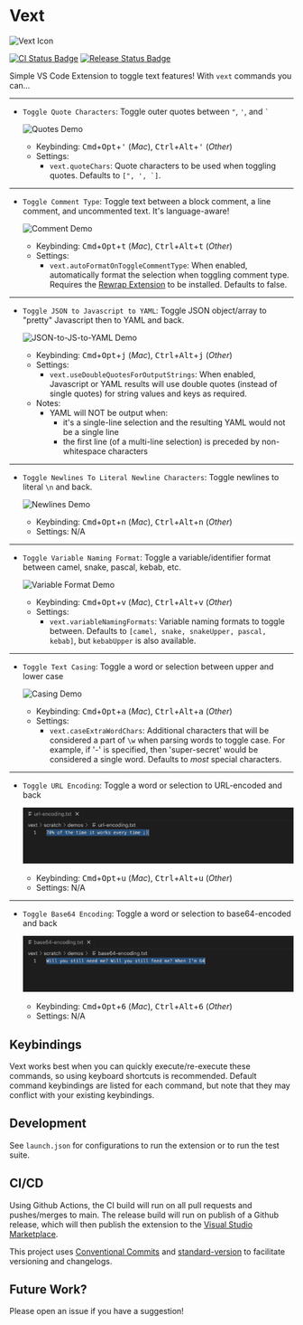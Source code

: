 # Vext

![Vext Icon](resources/vext-icon.png)

[![CI Status Badge](https://github.com/adamhamlin/vext/actions/workflows/ci.yaml/badge.svg)](https://github.com/adamhamlin/vext/actions/workflows/ci.yaml)
[![Release Status Badge](https://github.com/adamhamlin/vext/actions/workflows/release.yaml/badge.svg)](https://github.com/adamhamlin/vext/actions/workflows/release.yaml)

Simple VS Code Extension to toggle text features! With `vext` commands you can...

***
- `Toggle Quote Characters`: Toggle outer quotes between `"`, `'`, and ``` ` ```

  ![Quotes Demo](resources/demos/quotes.gif)
  - Keybinding: <kbd>Cmd</kbd>+<kbd>Opt</kbd>+<kbd>'</kbd> (_Mac_), <kbd>Ctrl</kbd>+<kbd>Alt</kbd>+<kbd>'</kbd> (_Other_)
  - Settings:
    - `vext.quoteChars`: Quote characters to be used when toggling quotes. Defaults to ```[", ', `]```.
***

- `Toggle Comment Type`: Toggle text between a block comment, a line comment, and uncommented text. It's language-aware!

  ![Comment Demo](resources/demos/comment.gif)
  - Keybinding: <kbd>Cmd</kbd>+<kbd>Opt</kbd>+<kbd>t</kbd> (_Mac_), <kbd>Ctrl</kbd>+<kbd>Alt</kbd>+<kbd>t</kbd> (_Other_)
  - Settings:
    - `vext.autoFormatOnToggleCommentType`: When enabled, automatically format the selection when toggling comment type. Requires the [Rewrap Extension](https://marketplace.visualstudio.com/items?itemName=stkb.rewrap) to be installed. Defaults to false.
***

- `Toggle JSON to Javascript to YAML`: Toggle JSON object/array to "pretty" Javascript then to YAML and back.

  ![JSON-to-JS-to-YAML Demo](resources/demos/json-to-js-to-yaml.gif)
  - Keybinding: <kbd>Cmd</kbd>+<kbd>Opt</kbd>+<kbd>j</kbd> (_Mac_), <kbd>Ctrl</kbd>+<kbd>Alt</kbd>+<kbd>j</kbd> (_Other_)
  - Settings:
    - `vext.useDoubleQuotesForOutputStrings`: When enabled, Javascript or YAML results will use double quotes (instead of single quotes) for string values and keys as required.
  - Notes:
    - YAML will NOT be output when:
      - it's a single-line selection and the resulting YAML would not be a single line
      - the first line (of a multi-line selection) is preceded by non-whitespace characters
***

- `Toggle Newlines To Literal Newline Characters`: Toggle newlines to literal `\n` and back.

  ![Newlines Demo](resources/demos/newlines.gif)
  - Keybinding: <kbd>Cmd</kbd>+<kbd>Opt</kbd>+<kbd>n</kbd> (_Mac_), <kbd>Ctrl</kbd>+<kbd>Alt</kbd>+<kbd>n</kbd> (_Other_)
  - Settings: N/A
***

- `Toggle Variable Naming Format`: Toggle a variable/identifier format between camel, snake, pascal, kebab, etc.

  ![Variable Format Demo](resources/demos/variable-format.gif)
  - Keybinding: <kbd>Cmd</kbd>+<kbd>Opt</kbd>+<kbd>v</kbd> (_Mac_), <kbd>Ctrl</kbd>+<kbd>Alt</kbd>+<kbd>v</kbd> (_Other_)
  - Settings:
    - `vext.variableNamingFormats`: Variable naming formats to toggle between. Defaults to ```[camel, snake, snakeUpper, pascal, kebab]```, but `kebabUpper` is also available.
***

- `Toggle Text Casing`: Toggle a word or selection between upper and lower case

  ![Casing Demo](resources/demos/casing.gif)
  - Keybinding: <kbd>Cmd</kbd>+<kbd>Opt</kbd>+<kbd>a</kbd> (_Mac_), <kbd>Ctrl</kbd>+<kbd>Alt</kbd>+<kbd>a</kbd> (_Other_)
  - Settings:
    - `vext.caseExtraWordChars`: Additional characters that will be considered a part of `\w` when parsing words to toggle case. For example, if '-' is specified, then 'super-secret' would be considered a single word. Defaults to _most_ special characters.
***

- `Toggle URL Encoding`: Toggle a word or selection to URL-encoded and back

  ![URL Encoding Demo](resources/demos/url-encode.gif)
  - Keybinding: <kbd>Cmd</kbd>+<kbd>Opt</kbd>+<kbd>u</kbd> (_Mac_), <kbd>Ctrl</kbd>+<kbd>Alt</kbd>+<kbd>u</kbd> (_Other_)
  - Settings: N/A
***

- `Toggle Base64 Encoding`: Toggle a word or selection to base64-encoded and back

  ![Base64 Encoding Demo](resources/demos/base64-encode.gif)
  - Keybinding: <kbd>Cmd</kbd>+<kbd>Opt</kbd>+<kbd>6</kbd> (_Mac_), <kbd>Ctrl</kbd>+<kbd>Alt</kbd>+<kbd>6</kbd> (_Other_)
  - Settings: N/A

## Keybindings

Vext works best when you can quickly execute/re-execute these commands, so using keyboard shortcuts is recommended. Default command keybindings are listed for each command, but note that they may conflict with your existing keybindings.

## Development

See `launch.json` for configurations to run the extension or to run the test suite.

## CI/CD

Using Github Actions, the CI build will run on all pull requests and pushes/merges to main. The release build will run on publish of a Github release, which will then publish the extension to the [Visual Studio Marketplace](https://marketplace.visualstudio.com/items?itemName=fourorfive.vext).

This project uses [Conventional Commits](https://www.conventionalcommits.org/) and [standard-version](https://github.com/conventional-changelog/standard-version) to facilitate versioning and changelogs.

## Future Work?
Please open an issue if you have a suggestion!
